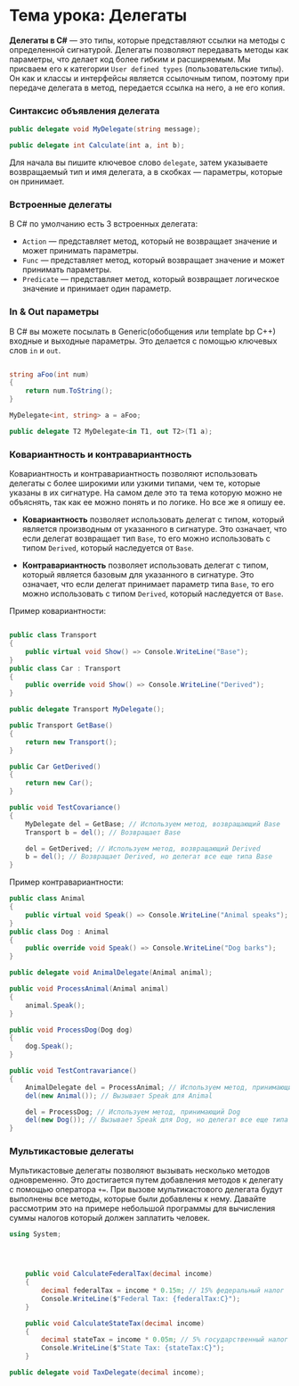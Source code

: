 # Тема урока: Делегаты

**Делегаты в C#** — это типы, которые представляют ссылки на методы с определенной сигнатурой. Делегаты позволяют передавать методы как параметры, что делает код более гибким и расширяемым. Мы присваем его к категории `User defined types` (пользовательские типы). Он как и классы и интерфейсы является ссылочным типом, поэтому при передаче делегата в метод, передается ссылка на него, а не его копия.

### Синтаксис объявления делегата

```csharp
public delegate void MyDelegate(string message);

public delegate int Calculate(int a, int b);
```

Для начала вы пишите ключевое слово `delegate`, затем указываете возвращаемый тип и имя делегата, а в скобках — параметры, которые он принимает.

### Встроенные делегаты

В С# по умолчанию есть 3 встроенных делегата:

- `Action` — представляет метод, который не возвращает значение и может принимать параметры.
- `Func` — представляет метод, который возвращает значение и может принимать параметры.
- `Predicate` — представляет метод, который возвращает логическое значение и принимает один параметр.

### In & Out параметры

В С# вы можете посылать в Generic(обобщения или template bp C++) входные и выходные параметры. Это делается с помощью ключевых слов `in` и `out`.

```csharp

string aFoo(int num)
{
    return num.ToString();
}

MyDelegate<int, string> a = aFoo;

public delegate T2 MyDelegate<in T1, out T2>(T1 a);

```

### Ковариантность и контравариантность

Ковариантность и контравариантность позволяют использовать делегаты с более широкими или узкими типами, чем те, которые указаны в их сигнатуре. На самом деле это та тема которую можно не объяснять, так как ее можно понять и по логике. Но все же я опишу ее.

- **Ковариантность** позволяет использовать делегат с типом, который является производным от указанного в сигнатуре. Это означает, что если делегат возвращает тип `Base`, то его можно использовать с типом `Derived`, который наследуется от `Base`.

- **Контравариантность** позволяет использовать делегат с типом, который является базовым для указанного в сигнатуре. Это означает, что если делегат принимает параметр типа `Base`, то его можно использовать с типом `Derived`, который наследуется от `Base`.

Пример ковариантности:

```csharp

public class Transport
{
    public virtual void Show() => Console.WriteLine("Base");
}
public class Car : Transport
{
    public override void Show() => Console.WriteLine("Derived");
}

public delegate Transport MyDelegate();

public Transport GetBase()
{
    return new Transport();
}

public Car GetDerived()
{
    return new Car();
}

public void TestCovariance()
{
    MyDelegate del = GetBase; // Используем метод, возвращающий Base
    Transport b = del(); // Возвращает Base

    del = GetDerived; // Используем метод, возвращающий Derived
    b = del(); // Возвращает Derived, но делегат все еще типа Base
}
```

Пример контравариантности:

```csharp
public class Animal
{
    public virtual void Speak() => Console.WriteLine("Animal speaks");
}
public class Dog : Animal
{
    public override void Speak() => Console.WriteLine("Dog barks");
}

public delegate void AnimalDelegate(Animal animal);

public void ProcessAnimal(Animal animal)
{
    animal.Speak();
}

public void ProcessDog(Dog dog)
{
    dog.Speak();
}

public void TestContravariance()
{
    AnimalDelegate del = ProcessAnimal; // Используем метод, принимающий Animal
    del(new Animal()); // Вызывает Speak для Animal

    del = ProcessDog; // Используем метод, принимающий Dog
    del(new Dog()); // Вызывает Speak для Dog, но делегат все еще типа Animal
}
```

### Мультикастовые делегаты

Мультикастовые делегаты позволяют вызывать несколько методов одновременно. Это достигается путем добавления методов к делегату с помощью оператора `+=`. При вызове мультикастового делегата будут выполнены все методы, которые были добавлены к нему.
Давайте рассмотрим это на примере небольшой программы для вычисления суммы налогов который должен заплатить человек.

```csharp
using System;




    public void CalculateFederalTax(decimal income)
    {
        decimal federalTax = income * 0.15m; // 15% федеральный налог
        Console.WriteLine($"Federal Tax: {federalTax:C}");
    }

    public void CalculateStateTax(decimal income)
    {
        decimal stateTax = income * 0.05m; // 5% государственный налог
        Console.WriteLine($"State Tax: {stateTax:C}");
    }

public delegate void TaxDelegate(decimal income);



```